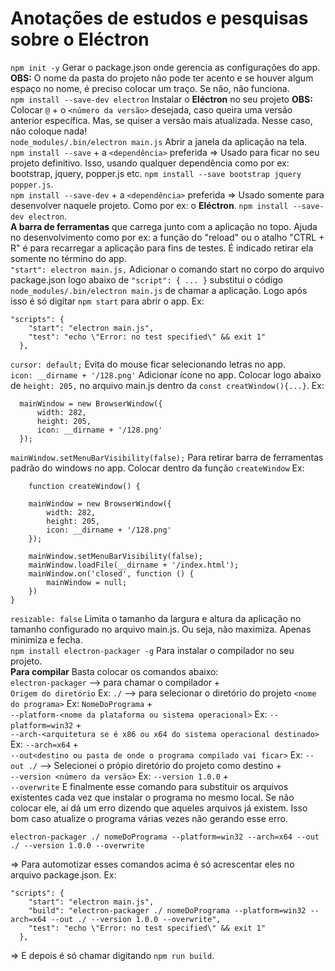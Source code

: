 <h1>Anotações de estudos e pesquisas sobre o Eléctron</h1>

`npm init -y` Gerar o package.json onde gerencia as configurações do app. <b>OBS:</b> O nome da pasta do projeto não pode ter acento e se houver algum espaço no nome, é preciso colocar um traço. Se não, não funciona.<br>
`npm install --save-dev electron` Instalar o <b>Eléctron</b> no seu projeto <b>OBS:</b> Colocar `@` + o `<número da versão>` desejada, caso queira uma versão anterior específica. Mas, se quiser a versão mais atualizada. Nesse caso, não coloque nada!<br> 
`node_modules/.bin/electron main.js` Abrir a janela da aplicação na tela.<br>
`npm install --save` + a `<dependência>` preferida => Usado para ficar no seu projeto definitivo. Isso, usando qualquer dependência como por ex: bootstrap, jquery, popper.js etc. `npm install --save bootstrap jquery popper.js`.<br>
`npm install --save-dev` + a `<dependência>` preferida => Usado somente para desenvolver naquele projeto. Como por ex: o <b>Eléctron</b>. `npm install --save-dev electron`.<br>
<b>A barra de ferramentas</b> que carrega junto com a aplicação no topo. Ajuda no desenvolvimento como por ex: a função do "reload" ou o atalho "CTRL + R" é para recarregar a aplicação para fins de testes. É indicado retirar ela somente no término do app.</br>
`"start": electron main.js,` Adicionar o comando start no corpo do arquivo package.json logo abaixo de `"script": { ... }` substitui o código `node_modules/.bin/electron main.js` de chamar a aplicação. Logo após isso é só digitar `npm start` para abrir o app. Ex:
```
"scripts": {
    "start": "electron main.js",
    "test": "echo \"Error: no test specified\" && exit 1"
  },
```
`cursor: default;` Evita do mouse ficar selecionando letras no app.<br>
`icon: __dirname + '/128.png'` Adicionar ícone no app. Colocar logo abaixo de `height: 205,` no arquivo main.js dentro da `const creatWindow(){...}`. Ex: 
  ```
    mainWindow = new BrowserWindow({
        width: 282,
        height: 205,
        icon: __dirname + '/128.png'
    });
 ``` 
`mainWindow.setMenuBarVisibility(false);` Para retirar barra de ferramentas padrão do windows no app. Colocar dentro da função `createWindow` Ex:
```
    function createWindow() {

    mainWindow = new BrowserWindow({
        width: 282,
        height: 205,
        icon: __dirname + '/128.png'
    });

    mainWindow.setMenuBarVisibility(false);
    mainWindow.loadFile(__dirname + '/index.html');
    mainWindow.on('closed', function () {
        mainWindow = null;
    })
}
```
`resizable: false` Limita o tamanho da largura e altura da aplicação no tamanho configurado no arquivo main.js. Ou seja, não maximiza. Apenas minimiza e fecha.<br>
`npm install electron-packager -g` Para instalar o compilador no seu projeto.<br>
<b>Para compilar</b> Basta colocar os comandos abaixo: <br> 
`electron-packager` --> para chamar o compilador + <br>
`Origem do diretório` Ex: `./` --> para selecionar o diretório do projeto
`<nome do programa>` Ex: `NomeDoPrograma` + <br>
`--platform-<nome da plataforma ou sistema operacional>` Ex: `--platform=win32` + <br>
`--arch-<arquitetura se é x86 ou x64 do sistema operacional destinado>` Ex: `--arch=x64` + <br>
`--out<destino ou pasta de onde o programa compilado vai ficar>` Ex: `--out ./` --> Selecionei o própio diretório do projeto como destino + <br>
`--version <número da versão>` Ex: `--version 1.0.0` + <br>
`--overwrite` E finalmente esse comando para substituir os arquivos existentes cada vez que instalar o programa no mesmo local. Se não colocar ele, aí dá um erro dizendo que aqueles arquivos já existem. Isso bom caso atualize o programa várias vezes não gerando esse erro. <br>

```
electron-packager ./ nomeDoPrograma --platform=win32 --arch=x64 --out ./ --version 1.0.0 --overwrite
```
=> Para automotizar esses comandos acima é só acrescentar eles no arquivo package.json. Ex: <br>
```
"scripts": {
    "start": "electron main.js",
    "build": "electron-packager ./ nomeDoPrograma --platform=win32 --arch=x64 --out ./ --version 1.0.0 --overwrite",
    "test": "echo \"Error: no test specified\" && exit 1"
  },
```
=> E depois é só chamar digitando `npm run build`. <br>

